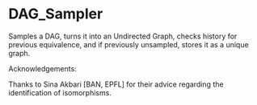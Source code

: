 # DAG_Sampler
Samples a DAG, turns it into an Undirected Graph, checks history for previous equivalence, and if previously unsampled, stores it as a unique graph.


Acknowledgements:

Thanks to Sina Akbari [BAN, EPFL] for their advice regarding the identification of isomorphisms.